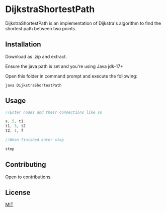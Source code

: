 # DijkstraShortestPath

DijkstraShortestPath is an implementation of Dijkstra's algorithm to find the shortest path between two points.  

## Installation

Download as .zip and extract.

Ensure the java path is set and you're using Java jdk-17+

Open this folder in command prompt and execute the following:

```
java DijkstraShortestPath
```

## Usage

```java
//Enter nodes and their connections like so

s, 5, t1
t1, 3, t2
t2, 1, f

//When finished enter stop

stop
```

## Contributing

Open to contributions. 

## License

[MIT](https://choosealicense.com/licenses/mit/)

